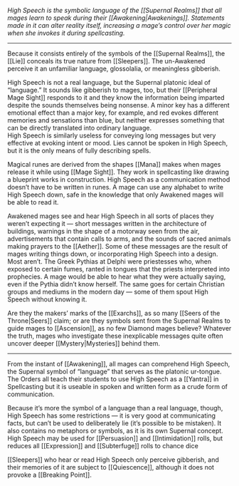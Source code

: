 
_High Speech is the symbolic language of the [[Supernal Realms]] that all mages learn to speak during their [[Awakening|Awakenings]]. Statements made in it can alter reality itself, increasing a mage’s control over her magic when she invokes it during spellcasting._

---

Because it consists entirely of the symbols of the [[Supernal Realms]], the [[Lie]] conceals its true nature from [[Sleepers]]. The un-Awakened perceive it an unfamiliar language, glossolalia, or meaningless gibberish.

High Speech is not a real language, but the Supernal platonic ideal of “language.” It sounds like gibberish to mages, too, but their [[Peripheral Mage Sight]] responds to it and they know the information being imparted despite the sounds themselves being nonsense. A minor key has a different emotional effect than a major key, for example, and red evokes different memories and sensations than blue, but neither expresses something that can be directly translated into ordinary language.\
High Speech is similarly useless for conveying long messages but very effective at evoking intent or mood. Lies cannot be spoken in High Speech, but it is the only means of fully describing spells.

Magical runes are derived from the shapes [[Mana]] makes when mages release it while using [[Mage Sight]]. They work in spellcasting like drawing a blueprint works in construction. High Speech as a communication method doesn’t have to be written in runes. A mage can use any alphabet to write High Speech down, safe in the knowledge that only Awakened mages will be able to read it.

Awakened mages see and hear High Speech in all sorts of places they weren’t expecting it — short messages written in the architecture of buildings, warnings in the shape of a motorway seen from the air, advertisements that contain calls to arms, and the sounds of sacred animals making prayers to the [[Aether]]. Some of these messages are the result of mages writing things down, or incorporating High Speech into a design.\
Most aren’t. The Greek Pythias at Delphi were priestesses who, when exposed to certain fumes, ranted in tongues that the priests interpreted into prophecies. A mage would be able to hear what they were actually saying, even if the Pythia didn’t know herself. The same goes for certain Christian groups and mediums in the modern day — some of them spout High Speech without knowing it.

Are they the makers’ marks of the [[Exarchs]], as so many [[Seers of the Throne|Seers]] claim; or are they symbols sent from the Supernal Realms to guide mages to [[Ascension]], as no few Diamond mages believe? Whatever the truth, mages who investigate these inexplicable messages quite often uncover deeper [[Mystery|Mysteries]] behind them.

---

From the instant of [[Awakening]], all mages can comprehend High Speech, the Supernal symbol of “language” that serves as the platonic ur-tongue. The Orders all teach their students to use High Speech as a [[Yantra]] in Spellcasting but it is useable in spoken and written form as a crude form of communication. 

Because it’s more the symbol of a language than a real language, though, High Speech has some restrictions — it is very good at communicating facts, but can’t be used to deliberately lie (it’s possible to be mistaken). It also contains no metaphors or symbols, as it is its own Supernal concept. High Speech may be used for [[Persuasion]] and [[Intimidation]] rolls, but reduces all [[Expression]] and [[Subterfuge]] rolls to chance dice

[[Sleepers]] who hear or read High Speech only perceive gibberish, and their memories of it are subject to [[Quiescence]], although it does not provoke a [[Breaking Point]].
